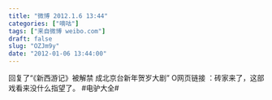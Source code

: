 ```yaml
---
title: "微博 2012.1.6 13:44"
categories: ["嘀咕"]
tags: ["来自微博 weibo.com"]
draft: false
slug: "OZJm9y"
date: "2012-01-06 13:44:00"
---
```


<p>回复了“《新西游记》被解禁 成北京台新年贺岁大剧” O网页链接 ：砖家来了，这部戏看来没什么指望了。 #电驴大全# ​​​​</p>
